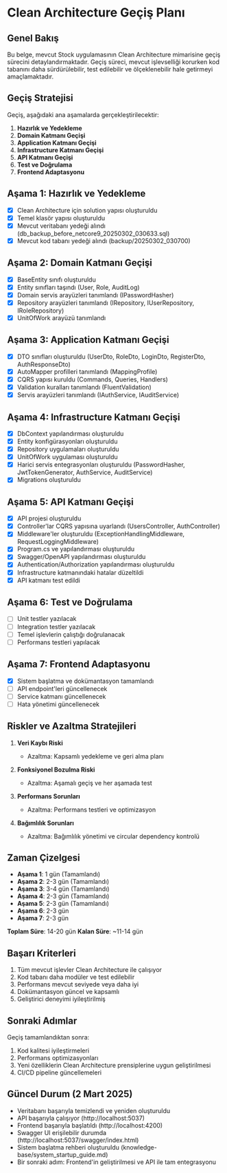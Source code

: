 # Clean Architecture Geçiş Planı

## Genel Bakış

Bu belge, mevcut Stock uygulamasının Clean Architecture mimarisine geçiş sürecini detaylandırmaktadır. Geçiş süreci, mevcut işlevselliği korurken kod tabanını daha sürdürülebilir, test edilebilir ve ölçeklenebilir hale getirmeyi amaçlamaktadır.

## Geçiş Stratejisi

Geçiş, aşağıdaki ana aşamalarda gerçekleştirilecektir:

1. **Hazırlık ve Yedekleme**
2. **Domain Katmanı Geçişi**
3. **Application Katmanı Geçişi**
4. **Infrastructure Katmanı Geçişi**
5. **API Katmanı Geçişi**
6. **Test ve Doğrulama**
7. **Frontend Adaptasyonu**

## Aşama 1: Hazırlık ve Yedekleme

- [x] Clean Architecture için solution yapısı oluşturuldu
- [x] Temel klasör yapısı oluşturuldu
- [x] Mevcut veritabanı yedeği alındı (db_backup_before_netcore9_20250302_030633.sql)
- [x] Mevcut kod tabanı yedeği alındı (backup/20250302_030700)

## Aşama 2: Domain Katmanı Geçişi

- [x] BaseEntity sınıfı oluşturuldu
- [x] Entity sınıfları taşındı (User, Role, AuditLog)
- [x] Domain servis arayüzleri tanımlandı (IPasswordHasher)
- [x] Repository arayüzleri tanımlandı (IRepository, IUserRepository, IRoleRepository)
- [x] UnitOfWork arayüzü tanımlandı

## Aşama 3: Application Katmanı Geçişi

- [x] DTO sınıfları oluşturuldu (UserDto, RoleDto, LoginDto, RegisterDto, AuthResponseDto)
- [x] AutoMapper profilleri tanımlandı (MappingProfile)
- [x] CQRS yapısı kuruldu (Commands, Queries, Handlers)
- [x] Validation kuralları tanımlandı (FluentValidation)
- [x] Servis arayüzleri tanımlandı (IAuthService, IAuditService)

## Aşama 4: Infrastructure Katmanı Geçişi

- [x] DbContext yapılandırması oluşturuldu
- [x] Entity konfigürasyonları oluşturuldu
- [x] Repository uygulamaları oluşturuldu
- [x] UnitOfWork uygulaması oluşturuldu
- [x] Harici servis entegrasyonları oluşturuldu (PasswordHasher, JwtTokenGenerator, AuthService, AuditService)
- [x] Migrations oluşturuldu

## Aşama 5: API Katmanı Geçişi

- [x] API projesi oluşturuldu
- [x] Controller'lar CQRS yapısına uyarlandı (UsersController, AuthController)
- [x] Middleware'ler oluşturuldu (ExceptionHandlingMiddleware, RequestLoggingMiddleware)
- [x] Program.cs ve yapılandırması oluşturuldu
- [x] Swagger/OpenAPI yapılandırması oluşturuldu
- [x] Authentication/Authorization yapılandırması oluşturuldu
- [x] Infrastructure katmanındaki hatalar düzeltildi
- [x] API katmanı test edildi

## Aşama 6: Test ve Doğrulama

- [ ] Unit testler yazılacak
- [ ] Integration testler yazılacak
- [ ] Temel işlevlerin çalıştığı doğrulanacak
- [ ] Performans testleri yapılacak

## Aşama 7: Frontend Adaptasyonu

- [x] Sistem başlatma ve dokümantasyon tamamlandı
- [ ] API endpoint'leri güncellenecek
- [ ] Service katmanı güncellenecek
- [ ] Hata yönetimi güncellenecek

## Riskler ve Azaltma Stratejileri

1. **Veri Kaybı Riski**
   - Azaltma: Kapsamlı yedekleme ve geri alma planı

2. **Fonksiyonel Bozulma Riski**
   - Azaltma: Aşamalı geçiş ve her aşamada test

3. **Performans Sorunları**
   - Azaltma: Performans testleri ve optimizasyon

4. **Bağımlılık Sorunları**
   - Azaltma: Bağımlılık yönetimi ve circular dependency kontrolü

## Zaman Çizelgesi

- **Aşama 1**: 1 gün (Tamamlandı)
- **Aşama 2**: 2-3 gün (Tamamlandı)
- **Aşama 3**: 3-4 gün (Tamamlandı)
- **Aşama 4**: 2-3 gün (Tamamlandı)
- **Aşama 5**: 2-3 gün (Tamamlandı)
- **Aşama 6**: 2-3 gün
- **Aşama 7**: 2-3 gün

**Toplam Süre**: 14-20 gün
**Kalan Süre**: ~11-14 gün

## Başarı Kriterleri

1. Tüm mevcut işlevler Clean Architecture ile çalışıyor
2. Kod tabanı daha modüler ve test edilebilir
3. Performans mevcut seviyede veya daha iyi
4. Dokümantasyon güncel ve kapsamlı
5. Geliştirici deneyimi iyileştirilmiş

## Sonraki Adımlar

Geçiş tamamlandıktan sonra:

1. Kod kalitesi iyileştirmeleri
2. Performans optimizasyonları
3. Yeni özelliklerin Clean Architecture prensiplerine uygun geliştirilmesi
4. CI/CD pipeline güncellemeleri

## Güncel Durum (2 Mart 2025)

- Veritabanı başarıyla temizlendi ve yeniden oluşturuldu
- API başarıyla çalışıyor (http://localhost:5037)
- Frontend başarıyla başlatıldı (http://localhost:4200)
- Swagger UI erişilebilir durumda (http://localhost:5037/swagger/index.html)
- Sistem başlatma rehberi oluşturuldu (knowledge-base/system_startup_guide.md)
- Bir sonraki adım: Frontend'in geliştirilmesi ve API ile tam entegrasyonu 